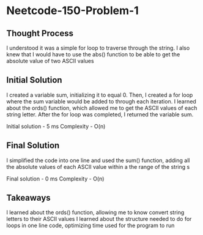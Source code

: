 # Neetcode-150-Problem-1

## Thought Process
I understood it was a simple for loop to traverse through the string. I also knew that I would have to use the abs() function to be able to get the absolute value of two ASCII values

## Initial Solution
I created a variable sum, initializing it to equal 0. Then, I created a for loop where the sum variable would be added to through each iteration. I learned about the ords() function, which allowed me to get the ASCII values of each string letter. After the for loop was completed, I returned the variable sum.

Initial solution - 5 ms
Complexity - O(n)

## Final Solution
I simplified the code into one line and used the sum() function, adding all the absolute values of each ASCII value within a the range of the string s

Final solution - 0 ms
Complexity - O(n)

## Takeaways
I learned about the ords() function, allowing me to know convert string letters to their ASCII values
I learned about the structure needed to do for loops in one line code, optimizing time used for the program to run
